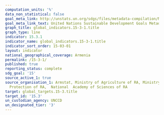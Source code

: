 ```yaml
---
computation_units: '%'
data_non_statistical: false
goal_meta_link: http://unstats.un.org/sdgs/files/metadata-compilation/Metadata-Goal-15.pdf
goal_meta_link_text: United Nations Sustainable Development Goals Metadata (pdf 456kB)
graph_title: global_indicators.15-3-1.title
graph_type: line
indicator: 15.3.1
indicator_name: global_indicators.15-3-1.title
indicator_sort_order: 15-03-01
layout: indicator
national_geographical_coverage: Armenia
permalink: /15-3-1/
published: true
reporting_status: complete
sdg_goal: '15'
source_active_1: true
source_organisation_1: Armstat, Ministry of Agriculture of RA, Ministry of Nature
  Protection of RA,  National  Academy of Sciences of RA
target: global_targets.15-3.title
target_id: '15.3'
un_custodian_agency: UNCCD
un_designated_tier: '3'
---
```

